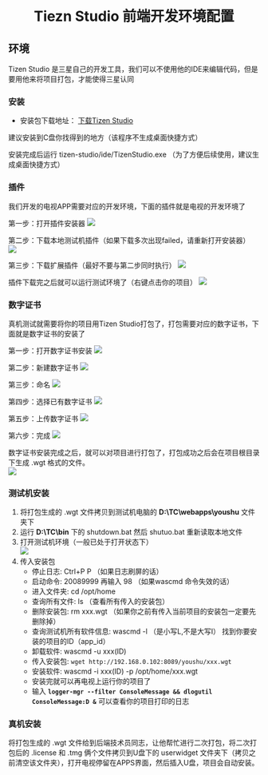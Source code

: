 <h1 align="center">Tiezn Studio 前端开发环境配置</h1>

## 环境

Tizen Studio 是三星自己的开发工具，我们可以不使用他的IDE来编辑代码，但是要用他来将项目打包，才能使得三星认同

### 安装

* 安装包下载地址： [下载Tizen Studio](https://developer.tizen.org/development/tizen-studio/download)

建议安装到C盘你找得到的地方（该程序不生成桌面快捷方式）

安装完成后运行 tizen-studio/ide/TizenStudio.exe （为了方便后续使用，建议生成桌面快捷方式）

### 插件

我们开发的电视APP需要对应的开发环境，下面的插件就是电视的开发环境了

第一步：打开插件安装器
![](https://img-blog.csdnimg.cn/20200921114220181.png)

第二步：下载本地测试机插件（如果下载多次出现failed，请重新打开安装器）
![](https://img-blog.csdnimg.cn/2020092111432566.jpg)

第三步：下载扩展插件（最好不要与第二步同时执行）
![](https://img-blog.csdnimg.cn/2020092111453271.jpg)

插件下载完之后就可以运行测试环境了（右键点击你的项目）
![](https://img-blog.csdnimg.cn/20200921114615513.jpg)

### 数字证书

真机测试就需要将你的项目用Tizen Studio打包了，打包需要对应的数字证书，下面就是数字证书的安装了

第一步：打开数字证书安装
![](https://img-blog.csdnimg.cn/20200921114754817.jpg)

第二步：新建数字证书
![](https://img-blog.csdnimg.cn/20200921114832651.jpg)

第三步：命名
![](https://img-blog.csdnimg.cn/20200921114900573.jpg)

第四步：选择已有数字证书
![](https://img-blog.csdnimg.cn/20200921114928644.jpg)

第五步：上传数字证书
![](https://img-blog.csdnimg.cn/20200921115004160.jpg)

第六步：完成
![](https://img-blog.csdnimg.cn/20200921115041412.jpg)

数字证书安装完成之后，就可以对项目进行打包了，打包成功之后会在项目根目录下生成 .wgt 格式的文件。  
![](https://img-blog.csdnimg.cn/20200921115107159.jpg)

### 测试机安装

1. 将打包生成的 .wgt 文件拷贝到测试机电脑的 **D:\TC\webapps\youshu** 文件夹下
2. 运行 **D:\TC\bin** 下的 shutdown.bat 然后 shutuo.bat 重新读取本地文件
3. 打开测试机环境（一般已处于打开状态下）  
![](https://img-blog.csdnimg.cn/20200921115504644.jpg)
4. 传入安装包
	+ 停止日志: Ctrl+P P （如果日志刷屏的话）
	+ 启动命令: 20089999 再输入 98 （如果wascmd 命令失效的话）
	+ 进入文件夹: cd /opt/home
	+ 查询所有文件: ls （查看所有传入的安装包）
	+ 删除安装包: rm xxx.wgt （如果你之前有传入当前项目的安装包一定要先删除掉）
	+ 查询测试机所有软件信息: wascmd -l （是小写L,不是大写I） 找到你要安装的项目的ID（app_id）
	+ 卸载软件: wascmd -u xxx(ID)
	+ 传入安装包: `wget http://192.168.0.102:8089/youshu/xxx.wgt`
	+ 安装软件: wascmd -i xxx(ID) -p /opt/home/xxx.wgt
	+ 安装完就可以再电视上运行你的项目了
	+ 输入 **`logger-mgr --filter ConsoleMessage && dlogutil ConsoleMessage:D &`** 可以查看你的项目打印的日志

### 真机安装

将打包生成的 .wgt 文件给到后端技术员同志，让他帮忙进行二次打包，将二次打包后的 .license 和 .tmg 俩个文件拷贝到U盘下的 userwidget 文件夹下（拷贝之前清空该文件夹），打开电视停留在APPS界面，然后插入U盘，项目会自动安装。